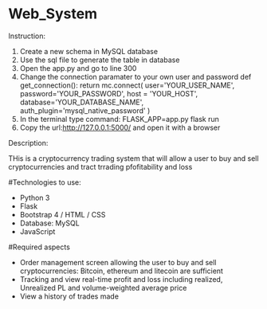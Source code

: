 # Web_System

Instruction: 
1) Create a new schema in MySQL database
2) Use the sql file to generate the table in database
3) Open the app.py and go to line 300
4) Change the connection paramater to your own user and password
  def get_connection():
      return mc.connect(
      user='YOUR_USER_NAME',
      password='YOUR_PASSWORD',
      host = 'YOUR_HOST',
      database='YOUR_DATABASE_NAME',
      auth_plugin='mysql_native_password'
      )
5) In the terminal type command: FLASK_APP=app.py flask run
6) Copy the url:http://127.0.0.1:5000/ and open it with a browser 

Description:

THis is a cryptocurrency trading system that will allow a user to buy and sell cryptocurrencies and tract trrading pfofitability and loss

#Technologies to use:
- Python 3
- Flask
- Bootstrap 4 / HTML / CSS
- Database: MySQL
- JavaScript

#Required aspects
- Order management screen allowing the user to buy and sell cryptocurrencies: Bitcoin, ethereum and litecoin are sufficient
- Tracking and view real-time profit and loss including realized, Unrealized PL and volume-weighted average price
- View a history of trades made


